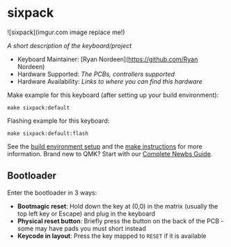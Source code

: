 # sixpack

![sixpack](imgur.com image replace me!)

*A short description of the keyboard/project*

* Keyboard Maintainer: [Ryan Nordeen](https://github.com/Ryan Nordeen)
* Hardware Supported: *The PCBs, controllers supported*
* Hardware Availability: *Links to where you can find this hardware*

Make example for this keyboard (after setting up your build environment):

    make sixpack:default

Flashing example for this keyboard:

    make sixpack:default:flash

See the [build environment setup](https://docs.qmk.fm/#/getting_started_build_tools) and the [make instructions](https://docs.qmk.fm/#/getting_started_make_guide) for more information. Brand new to QMK? Start with our [Complete Newbs Guide](https://docs.qmk.fm/#/newbs).

## Bootloader

Enter the bootloader in 3 ways:

* **Bootmagic reset**: Hold down the key at (0,0) in the matrix (usually the top left key or Escape) and plug in the keyboard
* **Physical reset button**: Briefly press the button on the back of the PCB - some may have pads you must short instead
* **Keycode in layout**: Press the key mapped to `RESET` if it is available

